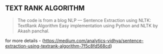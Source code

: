 ## TEXT RANK ALGORITHM
>The code is from a blog NLP — Sentence Extraction using NLTK: TextRank Algorithm
Easy implementation using Python and NLTK by Akash panchal.

for more details - (https://medium.com/analytics-vidhya/sentence-extraction-using-textrank-algorithm-7f5c8fd568cd)
